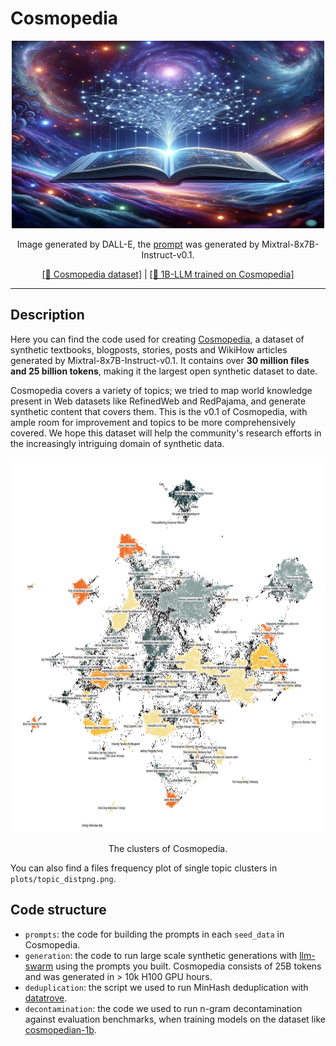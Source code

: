 # Cosmopedia

<div align="center">
    <img src="./plots/cover.png" alt="Description of Image" width="500" height="300">
    <p>Image generated by DALL-E, the <a href="https://huggingface.co/datasets/HuggingFaceTB/miscellaneous/blob/main/cosmopedia_dalle_prompt_by_mixtral.txt">prompt</a> was generated by Mixtral-8x7B-Instruct-v0.1.</p>
</div>

<p align="center"><a href="https://huggingface.co/datasets/HuggingFaceTB/cosmopedia">[🤗 Cosmopedia dataset]</a> | <a href="https://huggingface.co/HuggingFaceTB/cosmopedian-1b">[🤖 1B-LLM trained on Cosmopedia]</a> 
</p>
<hr>

## Description
Here you can find the code used for creating [Cosmopedia](https://huggingface.co/datasets/HuggingFaceTB/cosmopedia), a dataset of synthetic textbooks, blogposts, stories, posts and WikiHow articles generated by Mixtral-8x7B-Instruct-v0.1. It contains over **30 million files and 25 billion tokens**, making it the largest open synthetic dataset to date.

Cosmopedia covers a variety of topics; we tried to map world knowledge present in Web datasets like RefinedWeb and RedPajama, and generate synthetic content that covers them. This is the v0.1 of Cosmopedia, with ample room for improvement and topics to be more comprehensively covered. We hope this dataset will help the community's research efforts in the increasingly intriguing domain of synthetic data.

<div align="center">
    <img src="./plots/clusters_map.png" alt="clusters" width="900" height="600">
    <p>The clusters of Cosmopedia.</p>
</div>

You can also find a files frequency plot of single topic clusters in `plots/topic_distpng.png`.

## Code structure
- `prompts`: the code for building the prompts in each `seed_data` in Cosmopedia.
- `generation`: the code to run large scale synthetic generations with [llm-swarm](https://github.com/huggingface/llm-swarm) using the prompts you built. Cosmopedia consists of 25B tokens and was generated in > 10k H100 GPU hours.
- `deduplication`: the script we used to run MinHash deduplication with [datatrove](https://github.com/huggingface/datatrove).
- `decontamination`: the code we used to run n-gram decontamination against evaluation benchmarks, when training models on the dataset like [cosmopedian-1b](https://huggingface.co/HuggingFaceTB/cosmopedian-1b). 
